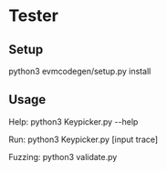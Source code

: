# Tester


## Setup

python3 evmcodegen/setup.py install


## Usage

Help: python3 Keypicker.py --help

Run: python3 Keypicker.py [input trace]

Fuzzing: python3 validate.py
